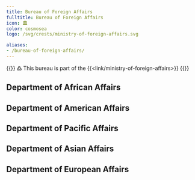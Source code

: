 ```yaml
---
title: Bureau of Foreign Affairs
fulltitle: Bureau of Foreign Affairs
icon: 🏛️
color: cosmosea
logo: /svg/crests/ministry-of-foreign-affairs.svg

aliases:
- /bureau-of-foreign-affairs/
---
```

{{<note>}}
߷ This bureau is part of the {{<link/ministry-of-foreign-affairs>}}
{{</note>}}

## Department of African Affairs
## Department of American Affairs
## Department of Pacific Affairs
## Department of Asian Affairs
## Department of European Affairs